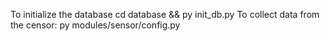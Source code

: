 To initialize the database cd database && py init_db.py
To collect data from the censor:  py modules/sensor/config.py 

